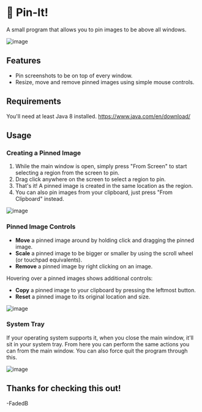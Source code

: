 # 📌 Pin-It!
A small program that allows you to pin images to be above all windows.

![image](https://github.com/user-attachments/assets/8e66f0a6-c46c-44d8-b534-7ffc5e55bcde)

## Features
- Pin screenshots to be on top of every window.
- Resize, move and remove pinned images using simple mouse controls.

## Requirements
You'll need at least Java 8 installed.
https://www.java.com/en/download/

## Usage
### Creating a Pinned Image
1. While the main window is open, simply press "From Screen" to start selecting a region from the screen to pin.
2. Drag click anywhere on the screen to select a region to pin.
3. That's it! A pinned image is created in the same location as the region.
4. You can also pin images from your clipboard, just press "From Clipboard" instead.

![image](https://github.com/user-attachments/assets/08a73c7e-b33e-4ba6-ae6a-6ad1f03a78a5)

### Pinned Image Controls
- **Move** a pinned image around by holding click and dragging the pinned image.
- **Scale** a pinned image to be bigger or smaller by using the scroll wheel (or touchpad equivalents).
- **Remove** a pinned image by right clicking on an image.

Hovering over a pinned images shows additional controls:
- **Copy** a pinned image to your clipboard by pressing the leftmost button.
- **Reset** a pinned image to its original location and size.

![image](https://github.com/user-attachments/assets/f9b6e845-0d96-445c-8006-66ee1230dc3d)

### System Tray
If your operating system supports it, when you close the main window, it'll sit in your system tray. From here you can perform the same actions you can from the main window. You can also force quit the program through this.

![image](https://github.com/user-attachments/assets/980e51c6-305e-4b20-83e4-618ca4f03a66)

## Thanks for checking this out!
-FadedB

